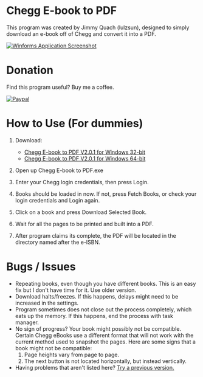 # Chegg E-book to PDF
This program was created by Jimmy Quach (lulzsun), designed to simply download an e-book off of Chegg and convert it into a PDF.

[![Winforms Application Screenshot](http://i.imgur.com/6KJIAj5.png)](http://i.imgur.com/6KJIAj5.png)

# Donation
Find this program useful? Buy me a coffee.

[![Paypal](http://i.imgur.com/k53FXKP.gif)](https://www.paypal.me/jminquach)

# How to Use (For dummies)  
1. Download:
      * [Chegg E-book to PDF V2.0.1 for Windows 32-bit](https://github.com/lulzsun/Chegg-E-book-to-PDF/releases/download/2.0.1/Chegg.E-book.to.PDF.V2.0.1.x86.zip)
      * [Chegg E-book to PDF V2.0.1 for Windows 64-bit](https://github.com/lulzsun/Chegg-E-book-to-PDF/releases/download/2.0.1/Chegg.E-book.to.PDF.V2.0.1.x64.zip)
      
2. Open up Chegg E-book to PDF.exe

3. Enter your Chegg login credentials, then press Login.

5. Books should be loaded in now. If not, press Fetch Books, or check your login credentials and Login again.

6. Click on a book and press Download Selected Book.

7. Wait for all the pages to be printed and built into a PDF.

9. After program claims its complete, the PDF will be located in the directory named after the e-ISBN.

# Bugs / Issues
* Repeating books, even though you have different books. This is an easy fix but I don't have time for it. Use older version.
* Download halts/freezes. If this happens, delays might need to be increased in the settings.
* Program sometimes does not close out the process completely, which eats up the memory. If this happens, end the process with task manager.
* No sign of progress? Your book might possibly not be compatible. Certain Chegg eBooks use a different format that will not work with the current method used to snapshot the pages. Here are some signs that a book might not be compatible:
     1. Page heights vary from page to page.
     2. The next button is not located horizontally, but instead vertically.
* Having problems that aren't listed here? [Try a previous version.](https://github.com/lulzsun/Chegg-E-book-to-PDF/tree/1.0.1)
